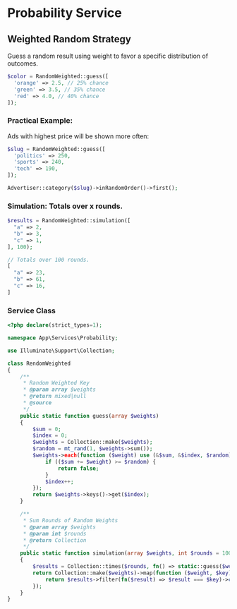 # Probability Service

## Weighted Random Strategy

Guess a random result using weight to favor a specific distribution of outcomes.

```php
$color = RandomWeighted::guess([
  'orange' => 2.5, // 25% chance
  'green' => 3.5, // 35% chance
  'red' => 4.0, // 40% chance
]);
```

### Practical Example:

Ads with highest price will be shown more often:

```php
$slug = RandomWeighted::guess([
  'politics' => 250, 
  'sports' => 240,
  'tech' => 190,
]);

Advertiser::category($slug)->inRandomOrder()->first();
```

### Simulation: Totals over x rounds.
```php
$results = RandomWeighted::simulation([
  "a" => 2, 
  "b" => 3,
  "c" => 1,
], 100);

// Totals over 100 rounds.
[
  "a" => 23, 
  "b" => 61,
  "c" => 16,
]
```

### Service Class
```php
<?php declare(strict_types=1);

namespace App\Services\Probability;

use Illuminate\Support\Collection;

class RendomWeighted
{
    /**
     * Random Weighted Key
     * @param array $weights
     * @return mixed|null
     * @source
     */
    public static function guess(array $weights)
    {
        $sum = 0;
        $index = 0;
        $weights = Collection::make($weights);
        $random = mt_rand(1, $weights->sum());
        $weights->each(function ($weight) use (&$sum, &$index, $random) {
            if (($sum += $weight) >= $random) {
                return false;
            }
            $index++;
        });
        return $weights->keys()->get($index);
    }

    /**
     * Sum Rounds of Random Weights
     * @param array $weights
     * @param int $rounds
     * @return Collection
     */
    public static function simulation(array $weights, int $rounds = 1000)
    {
        $results = Collection::times($rounds, fn() => static::guess($weights));
        return Collection::make($weights)->map(function ($weight, $key) use ($results) {
            return $results->filter(fn($result) => $result === $key)->count();
        });
    }
}
```
